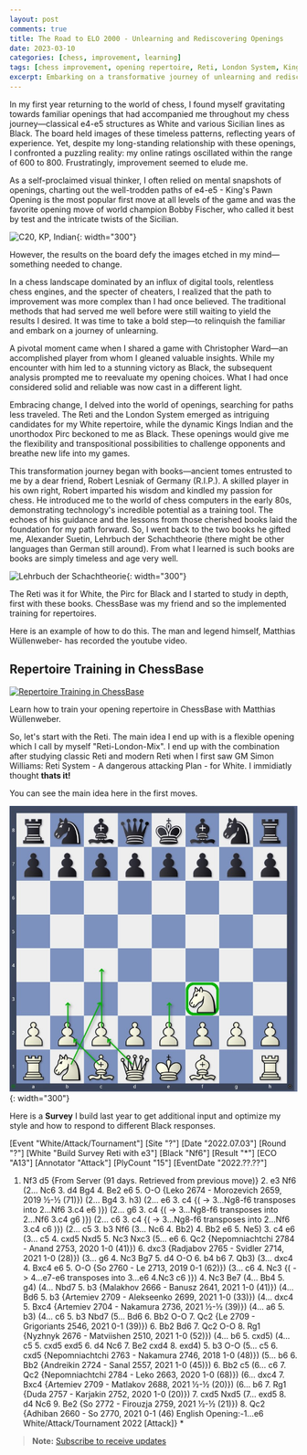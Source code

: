 ```yaml
---
layout: post
comments: true
title: The Road to ELO 2000 - Unlearning and Rediscovering Openings
date: 2023-03-10
categories: [chess, improvement, learning]
tags: [chess improvement, opening repertoire, Reti, London System, Kings Indian, Pirc, chess books]
excerpt: Embarking on a transformative journey of unlearning and rediscovery, I ventured into uncharted territory to elevate my chess game and explore new openings.
---
```


In my first year returning to the world of chess, I found myself gravitating towards familiar openings that had accompanied me throughout my chess journey—classical e4-e5 structures as White and various Sicilian lines as Black. The board held images of these timeless patterns, reflecting years of experience. Yet, despite my long-standing relationship with these openings, I confronted a puzzling reality: my online ratings oscillated within the range of 600 to 800. Frustratingly, improvement seemed to elude me.

As a self-proclaimed visual thinker, I often relied on mental snapshots of openings, charting out the well-trodden paths of e4-e5 - King's Pawn Opening is the most popular first move at all levels of the game and was the favorite opening move of world champion Bobby Fischer, who called it best by test and the intricate twists of the Sicilian. 

![C20, KP, Indian](https://github.com/Egbert-Azure/egbert-azure.Github.io/assets/55332675/1a03e7af-34e3-4e7e-8303-e3f76a09aecb){: width="300"}

However, the results on the board defy the images etched in my mind—something needed to change.

In a chess landscape dominated by an influx of digital tools, relentless chess engines, and the specter of cheaters, I realized that the path to improvement was more complex than I had once believed. The traditional methods that had served me well before were still waiting to yield the results I desired. It was time to take a bold step—to relinquish the familiar and embark on a journey of unlearning.

A pivotal moment came when I shared a game with Christopher Ward—an accomplished player from whom I gleaned valuable insights. While my encounter with him led to a stunning victory as Black, the subsequent analysis prompted me to reevaluate my opening choices. What I had once considered solid and reliable was now cast in a different light.

Embracing change, I delved into the world of openings, searching for paths less traveled. The Reti and the London System emerged as intriguing candidates for my White repertoire, while the dynamic Kings Indian and the unorthodox Pirc beckoned to me as Black. These openings would give me the flexibility and transpositional possibilities to challenge opponents and breathe new life into my games.

This transformation journey began with books—ancient tomes entrusted to me by a dear friend, Robert Lesniak of Germany (R.I.P.). A skilled player in his own right, Robert imparted his wisdom and kindled my passion for chess. He introduced me to the world of chess computers in the early 80s, demonstrating technology's incredible potential as a training tool. The echoes of his guidance and the lessons from those cherished books laid the foundation for my path forward.
So, I went back to the two books he gifted me, Alexander Suetin, Lehrbuch der Schachtheorie (there might be other languages than German still around). From what I learned is such books are books are simply timeless and age very well.

![Lehrbuch der Schachtheorie](https://github.com/Egbert-Azure/egbert-azure.Github.io/assets/55332675/460a187a-e8bd-4188-8764-3efd2c561df9 "Lehrbuch der Schachtheorie"){: width="300"}


The Reti was it for White, the Pirc for Black and I started to study in depth, first with these books.
ChessBase was my friend and so the implemented training for repertoires.

Here is an example of how to do this. The man and legend himself, Matthias Wüllenweber- has recorded the youtube video.

## Repertoire Training in ChessBase

[![Repertoire Training in ChessBase](https://img.youtube.com/vi/ZZ6idKvSNlA/maxresdefault.jpg)](https://www.youtube.com/watch?v=ZZ6idKvSNlA&t=32s)

Learn how to train your opening repertoire in ChessBase with Matthias Wüllenweber.

So, let's start with the Reti. The main idea I end up with is a flexible opening which I call by myself "Reti-London-Mix". I end up with the combination after studying classic Reti and modern Reti when I first saw GM Simon Williams: Reti System - A dangerous attacking Plan - for White. I immidiatly thought **thats it!**

You can see the main idea here in the first moves.

![Reti-London](<../jpg/Screenshot 2023-08-12 082815.jpg>){: width="300"}

Here is a **Survey** I build last year to get additional input and optimize my style and how to respond to different Black responses.

<link rel="stylesheet" type="text/css" href="https://pgn.chessbase.com/CBReplay.css"/>
<script src="https://pgn.chessbase.com/jquery-3.0.0.min.js"></script>
<script src="https://pgn.chessbase.com/cbreplay.js" type="text/javascript"></script>

<div class="cbreplay">
[Event "White/Attack/Tournament"]
[Site "?"]
[Date "2022.07.03"]
[Round "?"]
[White "Build Survey Reti with e3"]
[Black "Nf6"]
[Result "*"]
[ECO "A13"]
[Annotator "Attack"]
[PlyCount "15"]
[EventDate "2022.??.??"]

1. Nf3 d5 {From Server (91 days. Retrieved from previous move)} 2. e3 Nf6 (2... Nc6 3. d4 Bg4 4. Be2 e6 5. O-O {Leko 2674 - Morozevich 2659, 2019 ½-½ (71)}) (2... Bg4 3. h3) (2... e6 3. c4 {( -> 3...Ng8-f6 transposes into 2...Nf6 3.c4 e6 )}) (2... g6 3. c4 {( -> 3...Ng8-f6 transposes into 2...Nf6 3.c4 g6 )}) (2... c6 3. c4 {( -> 3...Ng8-f6 transposes into 2...Nf6 3.c4 c6 )}) (2... c5 3. b3 Nf6 (3... Nc6 4. Bb2) 4. Bb2 e6 5. Ne5) 3. c4 e6 (3... c5 4. cxd5 Nxd5 5. Nc3 Nxc3 (5... e6 6. Qc2 {Nepomniachtchi 2784 - Anand 2753, 2020 1-0 (41)}) 6. dxc3 {Radjabov 2765 - Svidler 2714, 2021 1-0 (28)}) (3... g6 4. Nc3 Bg7 5. d4 O-O 6. b4 b6 7. Qb3) (3... dxc4 4. Bxc4 e6 5. O-O {So 2760 - Le 2713, 2019 0-1 (62)}) (3... c6 4. Nc3 {( -> 4...e7-e6 transposes into 3...e6 4.Nc3 c6 )}) 4. Nc3 Be7 (4... Bb4 5. g4) (4... Nbd7 5. b3 {Malakhov 2666 - Banusz 2641, 2021 1-0 (41)}) (4... Bd6 5. b3 {Artemiev 2709 - Alekseenko 2699, 2021 1-0 (33)}) (4... dxc4 5. Bxc4 {Artemiev 2704 - Nakamura 2736, 2021 ½-½ (39)}) (4... a6 5. b3) (4... c6 5. b3 Nbd7 (5... Bd6 6. Bb2 O-O 7. Qc2 {Le 2709 - Grigoriants 2546, 2021 0-1 (39)}) 6. Bb2 Bd6 7. Qc2 O-O 8. Rg1 {Nyzhnyk 2676 - Matviishen 2510, 2021 1-0 (52)}) (4... b6 5. cxd5) (4... c5 5. cxd5 exd5 6. d4 Nc6 7. Be2 cxd4 8. exd4) 5. b3 O-O (5... c5 6. cxd5 {Nepomniachtchi 2763 - Nakamura 2746, 2018 1-0 (48)}) (5... b6 6. Bb2 {Andreikin 2724 - Sanal 2557, 2021 1-0 (45)}) 6. Bb2 c5 (6... c6 7. Qc2 {Nepomniachtchi 2784 - Leko 2663, 2020 1-0 (68)}) (6... dxc4 7. Bxc4 {Artemiev 2709 - Matlakov 2688, 2021 ½-½ (20)}) (6... b6 7. Rg1 {Duda 2757 - Karjakin 2752, 2020 1-0 (20)}) 7. cxd5 Nxd5 (7... exd5 8. d4 Nc6 9. Be2 {So 2772 - Firouzja 2759, 2021 ½-½ (21)}) 8. Qc2 {Adhiban 2660 - So 2770, 2021 0-1 (46) English Opening:-1...e6 White/Attack/Tournament 2022 [Attack]} *
</div>


> **Note:** [Subscribe to receive updates](https://follow.it/senior-chess-improver?leanpub)
